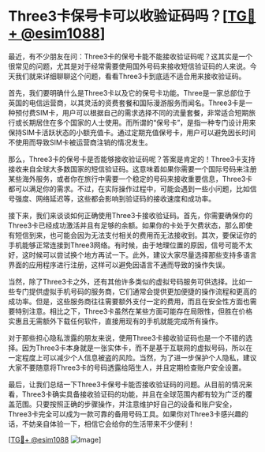 # Three3卡保号卡可以收验证码吗？[[TG💪+ @esim1088](https://t.me/s/esim1088)]

最近，有不少朋友在问：Three3卡的保号卡能不能接收验证码呢？这其实是一个很常见的问题，尤其是对于经常需要使用国外号码来接收短信验证码的人来说。今天我们就来详细聊聊这个问题，看看Three3卡到底适不适合用来接收验证码。

首先，我们要明确什么是Three3卡以及它的保号卡功能。Three是一家总部位于英国的电信运营商，以其灵活的资费套餐和国际漫游服务而闻名。Three3卡是一种预付费SIM卡，用户可以根据自己的需求选择不同的流量套餐，非常适合短期旅行或长期居住在多个国家的人士使用。而所谓的“保号卡”，是指一种专门设计用来保持SIM卡活跃状态的小额充值卡。通过定期充值保号卡，用户可以避免因长时间不使用而导致SIM卡被运营商注销的情况发生。

那么，Three3卡的保号卡是否能够接收验证码呢？答案是肯定的！Three3卡支持接收来自全球大多数国家的短信验证码。这意味着如果你需要一个国际号码来注册某些海外服务，或者你在旅行中需要一个稳定的号码来接收重要信息，Three3卡都可以满足你的需求。不过，在实际操作过程中，可能会遇到一些小问题，比如信号强度、网络延迟等，这些都会影响到验证码的接收速度和成功率。

接下来，我们来谈谈如何正确使用Three3卡接收验证码。首先，你需要确保你的Three3卡已经成功激活并且有足够的余额。如果你的卡处于欠费状态，那么即使有短信到来，也可能会因为无法支付相关的费用而无法接收到。其次，要保证你的手机能够正常连接到Three3网络。有时候，由于地理位置的原因，信号可能不太好，这时候可以尝试换个地方再试一下。此外，建议大家尽量选择那些支持多语言界面的应用程序进行注册，这样可以避免因语言不通而导致的操作失误。

当然，除了Three3卡之外，还有其他许多类似的虚拟号码服务可供选择。比如一些专门提供虚拟手机号码的服务商，它们通常会提供更加便捷的操作流程和更高的成功率。但是，这些服务商往往需要额外支付一定的费用，而且在安全性方面也需要特别注意。相比之下，Three3卡虽然在某些方面可能存在局限性，但胜在价格实惠且无需额外下载任何软件，直接用现有的手机就能完成所有操作。

对于那些担心隐私泄露的朋友来说，使用Three3卡接收验证码也是一个不错的选择。因为Three3卡本身就是一张实体卡，而不是基于互联网的虚拟号码，所以在一定程度上可以减少个人信息被盗的风险。当然，为了进一步保护个人隐私，建议大家不要随意将Three3卡的号码透露给陌生人，并且定期检查账户安全设置。

最后，让我们总结一下Three3卡保号卡能否接收验证码的问题。从目前的情况来看，Three3卡确实具备接收验证码的功能，并且在全球范围内都有较为广泛的覆盖范围。只要按照正确的步骤操作，并注意维护好自己的设备和账户安全，Three3卡完全可以成为一款可靠的备用号码工具。如果你对Three3卡感兴趣的话，不妨亲自体验一下，相信它会给你的生活带来不少便利！

[[TG💪+ @esim1088](https://t.me/s/esim1088) ![Image](https://i.postimg.cc/4NQfJmqS/Snipaste-2025-05-13-00-14-12.png)]